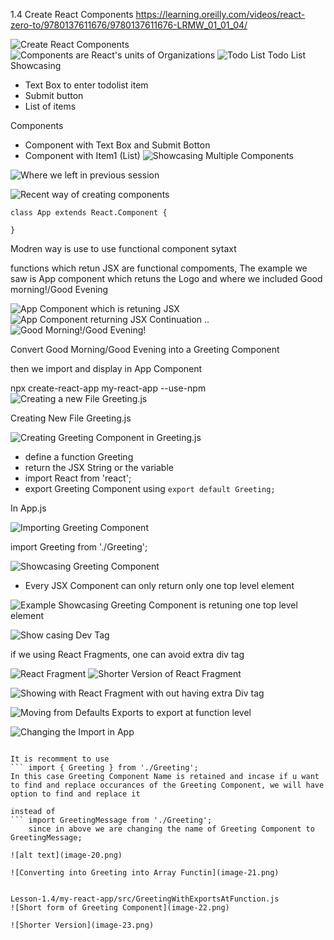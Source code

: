 1.4 Create React Components
https://learning.oreilly.com/videos/react-zero-to/9780137611676/9780137611676-LRMW_01_01_04/

![Create React Components](image.png)
![Components are React's units of Organizations](image-1.png)
![Todo List](image-2.png)
Todo List Showcasing 
* Text Box to enter todolist item 
* Submit button
* List of items

Components
* Component with Text Box and Submit Botton
* Component with Item1 (List)
![Showcasing Multiple Components](image-3.png)

![Where we left in previous session](image-4.png)

![Recent way of creating components](image-5.png)

``` 
class App extends React.Component {

}
``` 
Modren way is use to use functional component sytaxt 

functions which retun JSX are functional compoments,
The example we saw is App component which retuns the Logo and
where we included Good morning!/Good Evening

![App Component which is retuning JSX](image-6.png)
![App Component returning JSX Continuation .. ](image-7.png)
![Good Morning!/Good Evening! ](image-8.png)

Convert Good Morning/Good Evening into a Greeting Component

then we import and display in App Component

npx create-react-app my-react-app --use-npm
![Creating a new File Greeting.js](image-9.png)


Creating New File Greeting.js

![Creating Greeting Component in Greeting.js](image-10.png)

 * define a function Greeting
 * return the JSX String or the variable
 * import React from 'react';
 * export Greeting Component using ``` export default Greeting; ```

 In App.js

 ![Importing Greeting Component](image-11.png)

 import Greeting from './Greeting';

 ![Showcasing Greeting Component](image-12.png)
 * Every JSX Component can only return only one top level element


![Example Showcasing Greeting Component is retuning one top level element](image-13.png)

![Show casing Dev Tag](image-14.png)

if we using React Fragments, one can avoid extra div tag

![React Fragment ](image-15.png)
![Shorter Version of React Fragment](image-16.png)

![Showing with React Fragment with out having extra Div tag](image-17.png)


![Moving from Defaults Exports to export at function level](image-18.png)

![Changing the Import in App ](image-19.png)

``` import { Greeting } from './Greeting';

It is recomment to use 
``` import { Greeting } from './Greeting';
In this case Greeting Component Name is retained and incase if u want to find and replace occurances of the Greeting Component, we will have option to find and replace it

instead of 
``` import GreetingMessage from './Greeting';
    since in above we are changing the name of Greeting Component to GreetingMessage; 

![alt text](image-20.png)

![Converting into Greeting into Array Functin](image-21.png)


Lesson-1.4/my-react-app/src/GreetingWithExportsAtFunction.js
![Short form of Greeting Component](image-22.png)

![Shorter Version](image-23.png)